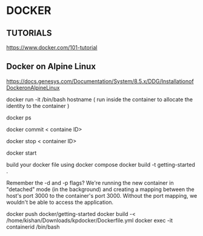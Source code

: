 # DOCKER

## TUTORIALS 
https://www.docker.com/101-tutorial
## Docker on Alpine Linux
https://docs.genesys.com/Documentation/System/8.5.x/DDG/InstallationofDockeronAlpineLinux

docker run -it <mage-id> /bin/bash
hostname ( run inside the container to allocate the identity to the container )
  
docker ps

docker commit < containe ID>

docker stop < container ID>

docker start <container ID>

build your docker file using 
docker compose
docker build -t getting-started .


Remember the -d and -p flags? We're running the new container in "detached" mode (in the background) and creating a mapping between the host's port 3000 to the container's port 3000. Without the port mapping, we wouldn't be able to access the application.

docker push docker/getting-started
docker build -< /home/kishan/Downloads/kpdocker/Dockerfile.yml 
docker exec -it containerid /bin/bash
